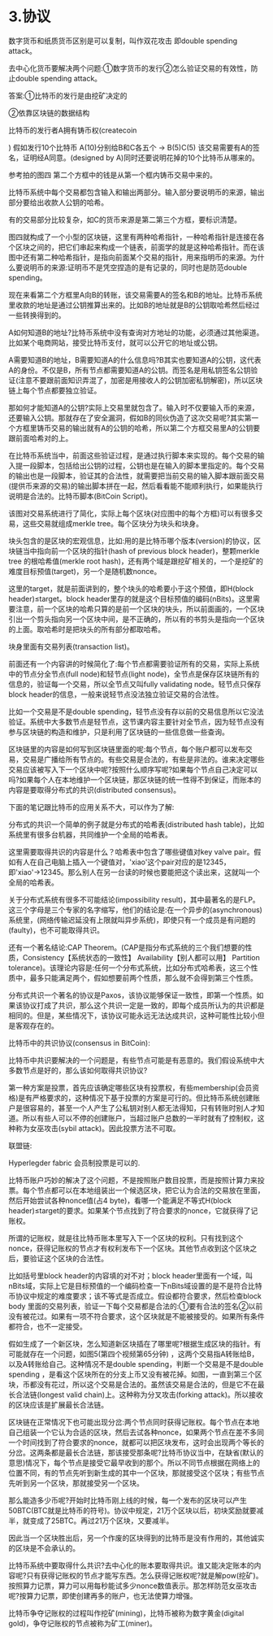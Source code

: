 # 3.协议

&#x20; 数字货币和纸质货币区别是可以复制，叫作双花攻击 即double spending attack。

去中心化货币要解决两个问题:①数字货币的发行②怎么验证交易的有效性，防止double spending attack。

&#x20;

答案:①比特币的发行是由挖矿决定的

②依靠区块链的数据结构

比特币的发行者A拥有铸币权(createcoin

) 假如发行10个比特币 A(10)分别给B和C各五个 → B(5)C(5) 该交易需要有A的签名，证明经A同意。(designed by A)同时还要说明花掉的10个比特币从哪来的。

参考拍的图四 第二个方框中的钱是从第一个框内铸币交易中来的。

&#x20;

比特币系统中每个交易都包含输入和输出两部分。输入部分要说明币的来源，输出部分要给出收款人公钥的哈希。

有的交易部分比较复杂，如C的货币来源是第二第三个方框，要标识清楚。

&#x20;

图四就构成了一个小型的区块链，这里有两种哈希指针，一种哈希指针是连接在各个区块之间的，把它们串起来构成一个链表，前面学的就是这种哈希指针。而在该图中还有第二种哈希指针，是指向前面某个交易的指针，用来指明币的来源。为什么要说明币的来源:证明币不是凭空捏造的是有记录的，同时也是防范double spending。

&#x20;

现在来看第二个方框里A向B的转账，该交易需要A的签名和B的地址。比特币系统里收款的地址是通过公钥推算出来的。比如B的地址就是B的公钥取哈希然后经过一些转换得到的。

&#x20;

A如何知道B的地址?比特币系统中没有查询对方地址的功能，必须通过其他渠道。比如某个电商网站，接受比特币支付，就可以公开它的地址或公钥。

&#x20;

A需要知道B的地址，B需要知道A的什么信息吗?B其实也要知道A的公钥，这代表A的身份。不仅是B，所有节点都需要知道A的公钥。而签名是用私钥签名公钥验证(注意不要跟前面知识弄混了，加密是用接收人的公钥加密私钥解密)，所以区块链上每个节点都要独立验证。

&#x20;

那如何才能知道A的公钥?实际上交易里就包含了。输入时不仅要输入币的来源，还要输入公钥。那就存在了安全漏洞，假如B的同伙伪造了这次交易呢?其实第一个方框里铸币交易的输出就有A的公钥的哈希，所以第二个方框交易里A的公钥要跟前面哈希对的上。

&#x20;

在比特币系统当中，前面这些验证过程，是通过执行脚本来实现的。每个交易的输入提一段脚本，包括给出公钥的过程，公钥也是在输入的脚本里指定的。每个交易的输出也是一段脚本，验证其的合法性，就需要把当前交易的输入脚本跟前面交易(提供币来源的交易)的输出脚本拼在一起，然后看看能不能顺利执行，如果能执行说明是合法的。比特币脚本(BitCoin Script)。

&#x20;

该图对交易系统进行了简化，实际上每个区块(对应图中的每个方框)可以有很多交易，这些交易就组成merkle tree。每个区块分为块头和块身。

&#x20;

块头包含的是区块的宏观信息，比如:用的是比特币哪个版本(version)的协议，区块链当中指向前一个区块的指针(hash of previous block header)，整颗merkle tree 的根哈希值(merkle root hash)，还有两个域是跟挖矿相关的，一个是挖矿的难度目标预值(target)，另一个是随机数nonce。

&#x20;

这里的target，就是前面讲到的，整个块头的哈希要小于这个预值，即H(block header)≤target。block header里存的就是这个目标预值的编码(nBits)。这里需要注意，前一个区块的哈希只算的是前一个区块的块头，所以前面画的，一个区块引出一个剪头指向另一个区块中间，是不正确的，所以有的书剪头是指向一个区块的上面。取哈希时是把块头的所有部分都取哈希。

&#x20;

块身里面有交易列表(transaction list)。

&#x20;

前面还有一个内容讲的时候简化了:每个节点都需要验证所有的交易，实际上系统中的节点分全节点(full node)和轻节点(light node)，全节点是保存区块链所有的信息的，验证每一个交易，所以全节点又叫fully validating node。轻节点只保存block header的信息，一般来说轻节点没法独立验证交易的合法性。

&#x20;

比如一个交易是不是double spending，轻节点没有存以前的交易信息所以它没法验证。系统中大多数节点是轻节点，这节课内容主要针对全节点，因为轻节点没有参与区块链的构造和维护，只是利用了区块链的一些信息做一些查询。

&#x20;

区块链里的内容是如何写到区块链里面的呢:每个节点，每个账户都可以发布交易，交易是广播给所有节点的。有些交易是合法的，有些是非法的。谁来决定哪些交易应该被写入下一个区块中呢?按照什么顺序写呢?如果每个节点自己决定可以吗?如果每个人在本地维护一个区块链，那区块链的统一性得不到保证，而账本的内容是要取得分布式的共识(distributed consensus)。

&#x20;

下面的笔记跟比特币的应用关系不大，可以作为了解:

分布式的共识一个简单的例子就是分布式的哈希表(distributed hash table)，比如系统里有很多台机器，共同维护一个全局的哈希表。

&#x20;

这里需要取得共识的内容是什么？哈希表中包含了哪些键值对key valve pair。假如有人在自己电脑上插入一个键值对，'xiao'这个pair对应的是12345，即'xiao'→12345。那么别人在另一台读的时候也要能把这个读出来，这就叫一个全局的哈希表。

&#x20;

关于分布式系统有很多不可能结论(impossibility result)，其中最著名的是FLP。这三个字母是三个专家的名字缩写，他们的结论是:在一个异步的(asynchronous)系统里，(网络传输迟延没有上限就叫异步系统)，即使只有一个成员是有问题的(faulty)，也不可能取得共识。

&#x20;

还有一个著名结论:CAP Theorem。(CAP是指分布式系统的三个我们想要的性质，Consistency【系统状态的一致性】 Availability【别人都可以用】 Partition tolerance)。该理论内容是:任何一个分布式系统，比如分布式哈希表，这三个性质中，最多只能满足两个，假如想要前两个性质，那么就不会得到第三个性质。

&#x20;

分布式共识一个著名的协议是Paxos，该协议能够保证一致性，即第一个性质。如果该协议打成了共识，那么这个共识一定是一致的，即每个成员所认为的共识都是相同的。但是，某些情况下，该协议可能永远无法达成共识，这种可能性比较小但是客观存在的。

&#x20;

比特币中的共识协议(consensus in BitCoin):

比特币中共识要解决的一个问题是，有些节点可能是有恶意的。我们假设系统中大多数节点是好的，那么该如何取得共识协议?

&#x20;

第一种方案是投票，首先应该确定哪些区块有投票权，有些membership(会员资格)是有严格要求的，这种情况下基于投票的方案是可行的。但比特币系统创建账户是很容易的，甚至一个人产生了公私钥对别人都无法得知，只有转账时别人才知道。所以有些人可以不停的创建账户，当超过账户总数的一半时就有了控制权，这种称为女巫攻击(sybil attack)。因此投票方法不可取。

&#x20;

联盟链:

Hyperlegder fabric 会员制投票是可以的.

&#x20;

比特币账户巧妙的解决了这个问题，不是按照账户数目投票，而是按照计算力来投票。每个节点都可以在本地组装出一个候选区块，把它认为合法的交易放在里面，然后开始尝试各种nonce值(占4 byte)，看哪一个能满足不等式H(block header)≤target的要求。如果某个节点找到了符合要求的nonce，它就获得了记账权。

&#x20;

所谓的记账权，就是往比特币账本里写入下一个区块的权利。只有找到这个nonce，获得记账权的节点才有权利发布下一个区块。其他节点收到这个区块之后，要验证这个区块的合法性。

比如括号里block header的内容填的对不对；block header里面有一个域，叫nBits域，实际上它是目标预值的一个编码检查一下nBits域设置的是不是符合比特币协议中规定的难度要求；该不等式是否成立。假设都符合要求，然后检查block body 里面的交易列表，验证一下每个交易都是合法的:①要有合法的签名②以前没有被花过。如果有一项不符合要求，这个区块就是不能被接受的。如果所有条件都符合，也不一定接受。

&#x20;

假如生成了一个新区块，怎么知道新区块插在了哪里呢?根据生成区块的指针。有可能就存在一个问题，如图5(第四个视频第65分钟) ，这两个交易指A转账给B，以及A转账给自己。这种情况不是double spending，判断一个交易是不是double spending ，是看这个区块所在的分支上币又没有被花掉。如图，一直到第三个区块，币都没有花过，所以这个交易是合法的。虽然该交易是合法的，但是它不在最长合法链(longest valid chain)上。这种称为分叉攻击(forking attack)。所以接收的区块应该是扩展最长合法链。

&#x20;

区块链在正常情况下也可能出现分岔:两个节点同时获得记账权。每个节点在本地自己组装一个它认为合适的区块，然后去试各种nonce，如果两个节点在差不多同一个时间找到了符合要求的nonce，就都可以把区块发布，这时会出现两个等长的分岔。这两条都是最长合法链，那该接受那条呢?比特币协议当中，在缺省(默认的意思)情况下，每个节点是接受它最早收到的那个。所以不同节点根据在网络上的位置不同，有的节点先听到新生成的其中一个区块，那就接受这个区块；有些节点先听到另一个区块，那就接受另一个区块。

&#x20;

那么能造多少币呢?开始时比特币刚上线的时候，每一个发布的区块可以产生50BTC(BTC就是比特币的符号)。协议中规定，21万个区块以后，初块奖励就要减半，就变成了25BTC。再过21万个区块，又要减半。

&#x20;

因此当一个区块胜出后，另一个作废的区块得到的比特币是没有作用的，其他诚实的区块是不会承认的。

&#x20;

比特币系统中要取得什么共识?去中心化的账本要取得共识。谁又能决定账本的内容呢?只有获得记账权的节点才能写东西。怎么获得记账权呢?就是解pow(挖矿)。按照算力记票，算力可以用每秒能试多少nonce数值表示。那怎样防范女巫攻击呢?按算力记票，即使创建再多的账户，也无法使算力增强。

&#x20;

比特币争夺记账权的过程叫作挖矿(mining)，比特币被称为数字黄金(digital gold)，争夺记账权的节点被称为矿工(miner)。

&#x20;
